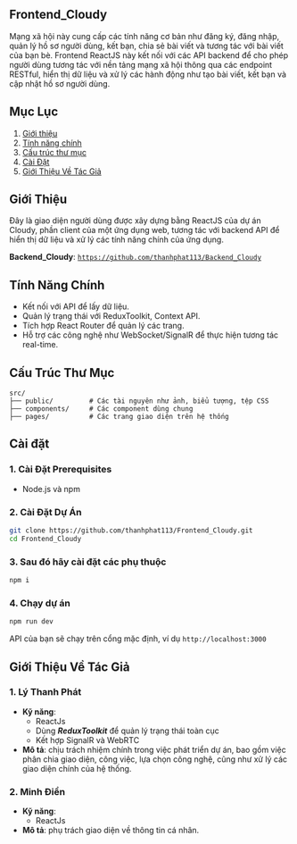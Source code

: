 ## Frontend_Cloudy
Mạng xã hội này cung cấp các tính năng cơ bản như đăng ký, đăng nhập, quản lý hồ sơ người dùng, kết bạn, chia sẻ bài viết và tương tác với bài viết của bạn bè. Frontend ReactJS này kết nối với các API backend để cho phép người dùng tương tác với nền tảng mạng xã hội thông qua các endpoint RESTful, hiển thị dữ liệu và xử lý các hành động như tạo bài viết, kết bạn và cập nhật hồ sơ người dùng.

## Mục Lục
1. [Giới thiệu](#giới-thiệu)
2. [Tính năng chính](#tính-năng-chính)
3. [Cấu trúc thư mục](#cấu-trúc-thư-mục)
4. [Cài Đặt](#cài-đặt)
5. [Giới Thiệu Về Tác Giả](#giới-thiệu-về-tác-giả)

## Giới Thiệu
Đây là giao diện người dùng được xây dựng bằng ReactJS của dự án Cloudy, phần client của một ứng dụng web, tương tác với backend API để hiển thị dữ liệu và xử lý các tính năng chính của ứng dụng.

**Backend_Cloudy**: <code>https://github.com/thanhphat113/Backend_Cloudy</code>

## Tính Năng Chính
- Kết nối với API để lấy dữ liệu.
- Quản lý trạng thái với ReduxToolkit, Context API.
- Tích hợp React Router để quản lý các trang.
- Hỗ trợ các công nghệ như WebSocket/SignalR để thực hiện tương tác real-time.

## Cấu Trúc Thư Mục
```plaintext
src/
├── public/         # Các tài nguyên như ảnh, biểu tượng, tệp CSS
├── components/     # Các component dùng chung
├── pages/			# Các trang giao diện trên hệ thống
```

## Cài đặt

### 1. Cài Đặt Prerequisites

- Node.js và npm

### 2. Cài Đặt Dự Án

```bash
git clone https://github.com/thanhphat113/Frontend_Cloudy.git
cd Frontend_Cloudy
```

### 3. Sau đó hãy cài đặt các phụ thuộc

```bash
npm i
```

### 4. Chạy dự án

```bash
npm run dev
```
API của bạn sẽ chạy trên cổng mặc định, ví dụ <code>http://localhost:3000</code>

## Giới Thiệu Về Tác Giả

### 1. **Lý Thanh Phát**

- **Kỹ năng**: 
  - ReactJs
  - Dùng ***ReduxToolkit*** để quản lý trạng thái toàn cục 
  - Kết hợp SignalR và WebRTC
- **Mô tả**: chịu trách nhiệm chính trong việc phát triển dự án, bao gồm việc phân chia giao diện, công việc, lựa chọn công nghệ, cũng như xử lý các giao diện chính của hệ thống.

### 2. **Minh Điền**
- **Kỹ năng**:
  - ReactJs
- **Mô tả**: phụ trách giao diện về thông tin cá nhân.